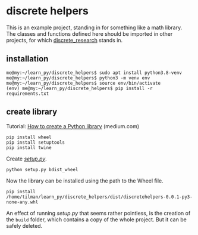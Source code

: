 # discrete helpers

This is an example project, standing in for something like a math library.<br>
The classes and functions defined here should be imported in other projects, for which [discrete_research](https://github.com/entenschule/discrete_research) stands in.


## installation

``` 
me@my:~/learn_py/discrete_helpers$ sudo apt install python3.8-venv
me@my:~/learn_py/discrete_helpers$ python3 -m venv env
me@my:~/learn_py/discrete_helpers$ source env/bin/activate
(env) me@my:~/learn_py/discrete_helpers$ pip install -r requirements.txt
```


## create library

Tutorial: [How to create a Python library](https://medium.com/analytics-vidhya/how-to-create-a-python-library-7d5aea80cc3f) (medium.com)

``` 
pip install wheel
pip install setuptools
pip install twine
```

Create [_setup.py_](setup.py).

``` 
python setup.py bdist_wheel
```

Now the library can be installed using the path to the Wheel file.

```
pip install /home/tilman/learn_py/discrete_helpers/dist/discretehelpers-0.0.1-py3-none-any.whl
```

An effect of running _setup.py_ that seems rather pointless, is the creation of the `build` folder, which contains a copy of the whole project. But it can be safely deleted.
